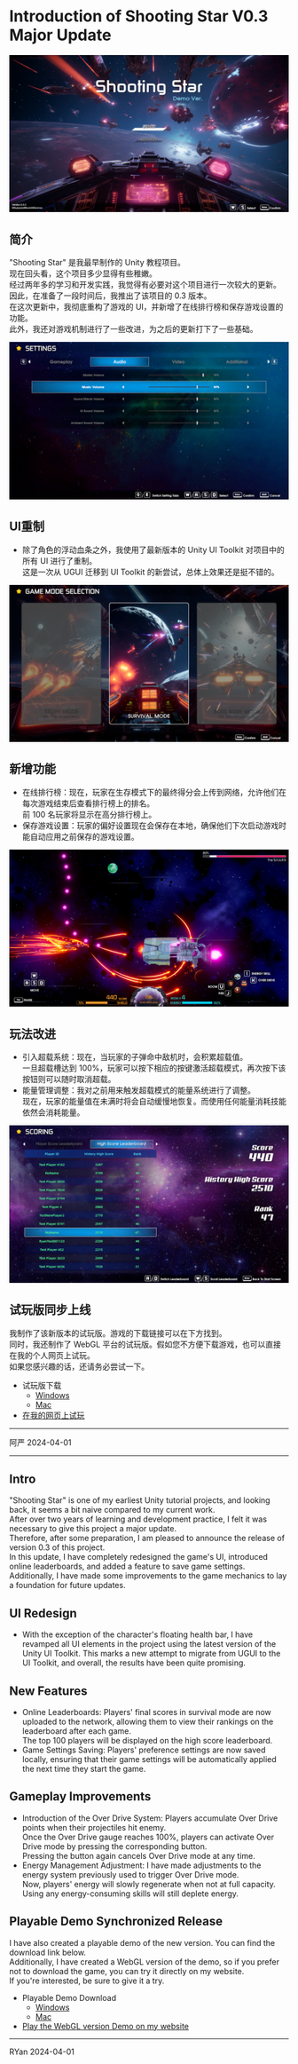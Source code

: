# Introduction of Shooting Star V0.3 Major Update

![](../../../images/shooting-star/v0.3-marjor-update/1.png)

## 简介 

"Shooting Star" 是我最早制作的 Unity 教程项目。<br>现在回头看，这个项目多少显得有些稚嫩。<br>经过两年多的学习和开发实践，我觉得有必要对这个项目进行一次较大的更新。<br>因此，在准备了一段时间后，我推出了该项目的 0.3 版本。<br>在这次更新中，我彻底重构了游戏的 UI，并新增了在线排行榜和保存游戏设置的功能。<br>此外，我还对游戏机制进行了一些改进，为之后的更新打下了一些基础。

![](../../../images/shooting-star/v0.3-marjor-update/2.png)

## UI重制

- 除了角色的浮动血条之外，我使用了最新版本的 Unity UI Toolkit 对项目中的所有 UI 进行了重制。<br>这是一次从 UGUI 迁移到 UI Toolkit 的新尝试，总体上效果还是挺不错的。

![](../../../images/shooting-star/v0.3-marjor-update/3.png)

## 新增功能

- 在线排行榜：现在，玩家在生存模式下的最终得分会上传到网络，允许他们在每次游戏结束后查看排行榜上的排名。<br>前 100 名玩家将显示在高分排行榜上。
- 保存游戏设置：玩家的偏好设置现在会保存在本地，确保他们下次启动游戏时能自动应用之前保存的游戏设置。

![](../../../images/shooting-star/v0.3-marjor-update/4.png)

## 玩法改进

- 引入超载系统：现在，当玩家的子弹命中敌机时，会积累超载值。<br>一旦超载槽达到 100%，玩家可以按下相应的按键激活超载模式，再次按下该按钮则可以随时取消超载。
- 能量管理调整：我对之前用来触发超载模式的能量系统进行了调整。<br>现在，玩家的能量值在未满时将会自动缓慢地恢复。而使用任何能量消耗技能依然会消耗能量。

![](../../../images/shooting-star/v0.3-marjor-update/5.png)

## 试玩版同步上线

我制作了该新版本的试玩版。游戏的下载链接可以在下方找到。<br>同时，我还制作了 WebGL 平台的试玩版。假如您不方便下载游戏，也可以直接在我的个人网页上试玩。<br>如果您感兴趣的话，还请务必尝试一下。

- 试玩版下载
    - [Windows](../../../projects/unity/shooting-star/RYanXuDev_ShootingStar_V0.3.3_Windows_Development.zip)
    - [Mac](https://github.com/RYanXuDev/RYanXuDev.github.io/raw/main/projects/unity/shooting-star/RYanXuDev_ShootingStar_V0.3.3_Mac_Development.zip)
- [在我的网页上试玩](https://ryanxudev.github.io/)

----

阿严 2024-04-01

----

## Intro

"Shooting Star" is one of my earliest Unity tutorial projects, and looking back, it seems a bit naive compared to my current work. <br>
After over two years of learning and development practice, I felt it was necessary to give this project a major update. <br>Therefore, after some preparation, I am pleased to announce the release of version 0.3 of this project. <br>
In this update, I have completely redesigned the game's UI, introduced online leaderboards, and added a feature to save game settings. <br>
Additionally, I have made some improvements to the game mechanics to lay a foundation for future updates.

## UI Redesign

- With the exception of the character's floating health bar, I have revamped all UI elements in the project using the latest version of the Unity UI Toolkit. This marks a new attempt to migrate from UGUI to the UI Toolkit, and overall, the results have been quite promising.

## New Features

- Online Leaderboards: Players' final scores in survival mode are now uploaded to the network, allowing them to view their rankings on the leaderboard after each game. <br>
The top 100 players will be displayed on the high score leaderboard.
- Game Settings Saving: Players' preference settings are now saved locally, ensuring that their game settings will be automatically applied the next time they start the game.

## Gameplay Improvements

- Introduction of the Over Drive System: Players accumulate Over Drive points when their projectiles hit enemy. <br>Once the Over Drive gauge reaches 100%, players can activate Over Drive mode by pressing the corresponding button. <br>Pressing the button again cancels Over Drive mode at any time.
- Energy Management Adjustment: I have made adjustments to the energy system previously used to trigger Over Drive mode. <br>Now, players' energy will slowly regenerate when not at full capacity. Using any energy-consuming skills will still deplete energy.

## Playable Demo Synchronized Release

I have also created a playable demo of the new version. You can find the download link below. <br>Additionally, I have created a WebGL version of the demo, so if you prefer not to download the game, you can try it directly on my website. <br>If you're interested, be sure to give it a try.

- Playable Demo Download
    - [Windows](../../../projects/unity/shooting-star/RYanXuDev_ShootingStar_V0.3.3_Windows_Development.zip)
    - [Mac](https://github.com/RYanXuDev/RYanXuDev.github.io/raw/main/projects/unity/shooting-star/RYanXuDev_ShootingStar_V0.3.3_Mac_Development.zip)
- [Play the WebGL version Demo on my website](https://ryanxudev.github.io/)

----

RYan 2024-04-01
